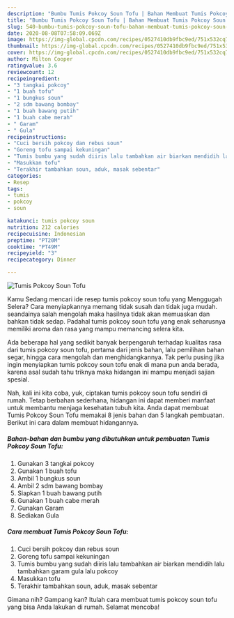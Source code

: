 ```yaml
---
description: "Bumbu Tumis Pokcoy Soun Tofu | Bahan Membuat Tumis Pokcoy Soun Tofu Yang Paling Enak"
title: "Bumbu Tumis Pokcoy Soun Tofu | Bahan Membuat Tumis Pokcoy Soun Tofu Yang Paling Enak"
slug: 540-bumbu-tumis-pokcoy-soun-tofu-bahan-membuat-tumis-pokcoy-soun-tofu-yang-paling-enak
date: 2020-08-08T07:58:09.069Z
image: https://img-global.cpcdn.com/recipes/0527410db9fbc9ed/751x532cq70/tumis-pokcoy-soun-tofu-foto-resep-utama.jpg
thumbnail: https://img-global.cpcdn.com/recipes/0527410db9fbc9ed/751x532cq70/tumis-pokcoy-soun-tofu-foto-resep-utama.jpg
cover: https://img-global.cpcdn.com/recipes/0527410db9fbc9ed/751x532cq70/tumis-pokcoy-soun-tofu-foto-resep-utama.jpg
author: Milton Cooper
ratingvalue: 3.6
reviewcount: 12
recipeingredient:
- "3 tangkai pokcoy"
- "1 buah tofu"
- "1 bungkus soun"
- "2 sdm bawang bombay"
- "1 buah bawang putih"
- "1 buah cabe merah"
- " Garam"
- " Gula"
recipeinstructions:
- "Cuci bersih pokcoy dan rebus soun"
- "Goreng tofu sampai kekuningan"
- "Tumis bumbu yang sudah diiris lalu tambahkan air biarkan mendidih lalu tambahkan garam gula lalu pokcoy"
- "Masukkan tofu"
- "Terakhir tambahkan soun, aduk, masak sebentar"
categories:
- Resep
tags:
- tumis
- pokcoy
- soun

katakunci: tumis pokcoy soun 
nutrition: 212 calories
recipecuisine: Indonesian
preptime: "PT20M"
cooktime: "PT49M"
recipeyield: "3"
recipecategory: Dinner

---
```



![Tumis Pokcoy Soun Tofu](https://img-global.cpcdn.com/recipes/0527410db9fbc9ed/751x532cq70/tumis-pokcoy-soun-tofu-foto-resep-utama.jpg)

Kamu Sedang mencari ide resep tumis pokcoy soun tofu yang Menggugah Selera? Cara menyiapkannya memang tidak susah dan tidak juga mudah. seandainya salah mengolah maka hasilnya tidak akan memuaskan dan bahkan tidak sedap. Padahal tumis pokcoy soun tofu yang enak seharusnya memiliki aroma dan rasa yang mampu memancing selera kita.

Ada beberapa hal yang sedikit banyak berpengaruh terhadap kualitas rasa dari tumis pokcoy soun tofu, pertama dari jenis bahan, lalu pemilihan bahan segar, hingga cara mengolah dan menghidangkannya. Tak perlu pusing jika ingin menyiapkan tumis pokcoy soun tofu enak di mana pun anda berada, karena asal sudah tahu triknya maka hidangan ini mampu menjadi sajian spesial.




Nah, kali ini kita coba, yuk, ciptakan tumis pokcoy soun tofu sendiri di rumah. Tetap berbahan sederhana, hidangan ini dapat memberi manfaat untuk membantu menjaga kesehatan tubuh kita. Anda dapat membuat Tumis Pokcoy Soun Tofu memakai 8 jenis bahan dan 5 langkah pembuatan. Berikut ini cara dalam membuat hidangannya.

<!--inarticleads1-->

##### Bahan-bahan dan bumbu yang dibutuhkan untuk pembuatan Tumis Pokcoy Soun Tofu:

1. Gunakan 3 tangkai pokcoy
1. Gunakan 1 buah tofu
1. Ambil 1 bungkus soun
1. Ambil 2 sdm bawang bombay
1. Siapkan 1 buah bawang putih
1. Gunakan 1 buah cabe merah
1. Gunakan  Garam
1. Sediakan  Gula




<!--inarticleads2-->

##### Cara membuat Tumis Pokcoy Soun Tofu:

1. Cuci bersih pokcoy dan rebus soun
1. Goreng tofu sampai kekuningan
1. Tumis bumbu yang sudah diiris lalu tambahkan air biarkan mendidih lalu tambahkan garam gula lalu pokcoy
1. Masukkan tofu
1. Terakhir tambahkan soun, aduk, masak sebentar




Gimana nih? Gampang kan? Itulah cara membuat tumis pokcoy soun tofu yang bisa Anda lakukan di rumah. Selamat mencoba!
